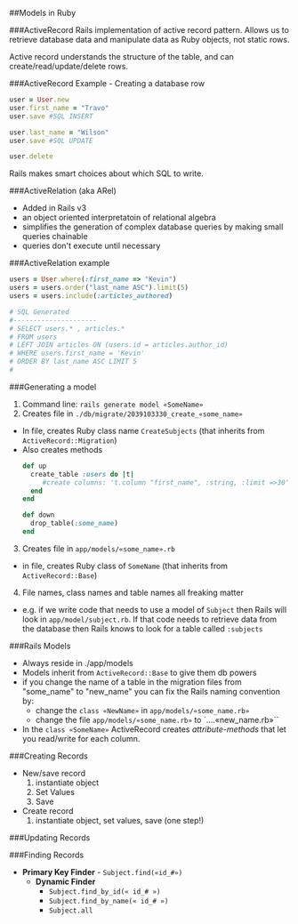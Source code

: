 ##Models in Ruby

###ActiveRecord
Rails implementation of active record pattern. Allows us to retrieve database data and manipulate data as Ruby objects, not static rows. 

Active record understands the structure of the table, and can create/read/update/delete rows.

###ActiveRecord Example - Creating a database row
```ruby
user = User.new
user.first_name = "Travo"
user.save #SQL INSERT

user.last_name = "Wilson" 
user.save #SQL UPDATE

user.delete
```
Rails makes smart choices about which SQL to write.

###ActiveRelation (aka ARel)
- Added in Rails v3  
- an object oriented interpretatoin of relational algebra
- simplifies the generation of complex database queries by making small queries chainable
- queries don't execute until necessary

###ActiveRelation example
```ruby
users = User.where(:first_name => "Kevin")
users = users.order("last_name ASC").limit(5)
users = users.include(:articles_authored)

# SQL Generated
#---------------------
# SELECT users.* , articles.*
# FROM users
# LEFT JOIN articles ON (users.id = articles.author_id)
# WHERE users.first_name = 'Kevin'
# ORDER BY last_name ASC LIMIT 5
#
```
###Generating a model
1) Command line: `rails generate model «SomeName»`
2) Creates file in `./db/migrate/2039103330_create_«some_name»`
  - In file, creates Ruby class name `CreateSubjects` (that inherits from `ActiveRecord::Migration`)
  - Also creates methods  
    ```ruby
    def up
      create_table :users do |t|
         #create columns: 't.column "first_name", :string, :limit =>30'
      end
    end

    def down
      drop_table(:some_name)
    end
    ```
3) Creates file in `app/models/«some_name».rb`
  - in file, creates Ruby class of `SomeName` (that inherits from `ActiveRecord::Base`)
4) File names, class names and table names all freaking matter
  - e.g. if we write code that needs to use a model of `Subject` then Rails will look in `app/model/subject.rb`. If that code needs to retrieve data from the database then Rails knows to look for a table called `:subjects`

###Rails Models
- Always reside in ./app/models
- Models inherit from `ActiveRecord::Base` to give them db powers
- if you change the name of a table in the migration files from "some_name" to "new_name" you can fix the Rails naming convention by:
  - change the `class «NewName»` in `app/models/«some_name.rb»`
  - change the file `app/models/«some_name.rb»` to  `....«new_name.rb»``
- In the `class «SomeName»` ActiveRecord creates *attribute-methods* that let you read/write for each column.

###Creating Records
- New/save record
  1. instantiate object
  2. Set Values
  3. Save
- Create record
  1. instantiate object, set values, save (one step!)

###Updating Records

###Finding Records
- **Primary Key Finder** - `Subject.find(«id_#»)`
  + **Dynamic Finder**  
     + `Subject.find_by_id(« id_# »)`
     + `Subject.find_by_name(« id_# »)`
     + `Subject.all`

  

